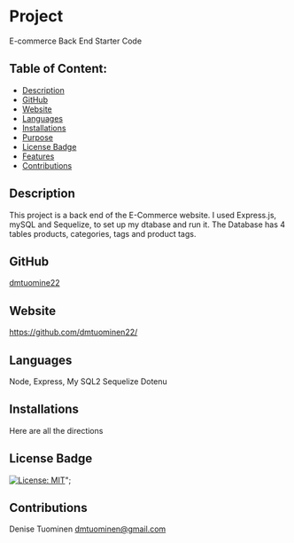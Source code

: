 # Project  
 E-commerce Back End Starter Code
## Table of Content:
* [Description](#description)
* [GitHub](#github)
* [Website](#website)
* [Languages](#languages)
* [Installations](#installations)
* [Purpose](#purpose)
* [License Badge](#licensebadge)
* [Features](#features)
* [Contributions](#contributions)

## Description
 This project is a back end of the E-Commerce website. I used Express.js, mySQL and Sequelize, to set up my dtabase and run it.
 The Database has 4 tables products, categories, tags and product tags. 

## GitHub
 [dmtuomine22](https://github.com/dmtuomine22)

## Website
  https://github.com/dmtuominen22/

## Languages
  Node, Express, My SQL2 Sequelize Dotenu

## Installations
  Here are all the directions

## License Badge
[![License: MIT](https://img.shields.io/badge/License-MIT-yellow.svg)](https://opensource.org/licenses/MIT)";

## Contributions
  Denise Tuominen
  dmtuominen@gmail.com
